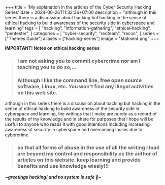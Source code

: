 +++
title = 'My explanation in the articles of the Cyber Security Hacking Series'
date = 2024-06-26T11:32:36+07:00
description = "although in this series there is a discussion about hacking but hacking in the sense of ethical hacking to build awareness of the security side in cyberspace and learning"
tags = [
    "hacking",
    "information-gathering",
    "ethical-hacking",
    "pentester",
]
categories = [
    "cyber-security",
    "redteam",
    "recon",
]
series = ["Themes Guide"]
aliases = ["hacking-series"]
image = "statment.png"
+++


**IMPORTANT! Notes on ethical hacking series**

>### I am not asking you to commit cybercrime nor am I teaching you to do so,...
>
>### Although I like the command line, free open source software, Linux, etc. You won't find any illegal activities on this web site.

 although in this series there is a discussion about hacking but hacking in the sense of ethical hacking to build awareness of the security side in cyberspace and learning, the writings that I make are purely as a record of the results of my knowledge and in share for purposes that I hope will be useful to anyone who reads it with good intentions including increasing awareness of security in cyberspace and overcoming losses due to cybercrime.

>### so that all forms of abuse in the use of all the writing I load are beyond my control and responsibility as the author of articles on this website. keep learning and provide benefits and use knowledge wisely!!!

***~greetings hacking! and no system is safe 🙂~***